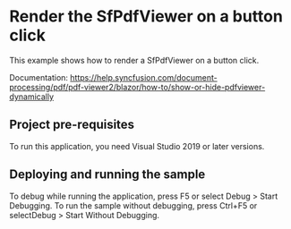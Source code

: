 # Render the SfPdfViewer on a button click
This example shows how to render a SfPdfViewer on a button click.

Documentation: https://help.syncfusion.com/document-processing/pdf/pdf-viewer2/blazor/how-to/show-or-hide-pdfviewer-dynamically

## Project pre-requisites
To run this application, you need Visual Studio 2019 or later versions.

## Deploying and running the sample
To debug while running the application, press F5 or select Debug > Start Debugging. To run the sample without debugging, press Ctrl+F5 or selectDebug > Start Without Debugging.